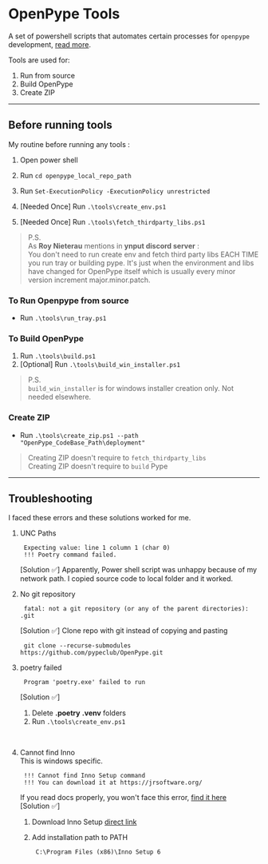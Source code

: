 # OpenPype Tools

A set of powershell scripts that automates certain processes for `openpype` development, [read more](https://openpype.io/docs/dev_build/).

Tools are used for:

1) Run from source
2) Build OpenPype
3) Create ZIP 



---
## Before running tools

My routine before running any tools : 
1) Open power shell 
2) Run `cd openpype_local_repo_path`
3) Run `Set-ExecutionPolicy -ExecutionPolicy unrestricted`

4) [Needed Once] Run `.\tools\create_env.ps1` 
5) [Needed Once]  Run `.\tools\fetch_thirdparty_libs.ps1`
   
> P.S. <br>
> As **Roy Nieterau** mentions in **ynput discord server** :<br> You don't need to run create env and fetch third party libs EACH TIME you run tray or building pype. It's just when the environment and libs have changed for OpenPype itself which is usually every minor version increment major.minor.patch.

### To Run Openpype from source 

- Run `.\tools\run_tray.ps1`

### To Build OpenPype

1) Run `.\tools\build.ps1` 
2) [Optional] Run `.\tools\build_win_installer.ps1`

> P.S. <br> `build_win_installer` is for windows installer creation only. Not needed elsewhere.

### Create ZIP 

- Run `.\tools\create_zip.ps1 --path "OpenPype_CodeBase_Path\deployment"` 
> Creating ZIP doesn't require to `fetch_thirdparty_libs` <br>
> Creating ZIP doesn't require to `build` Pype

---

## Troubleshooting 

I faced these errors and these solutions worked for me.

1) UNC Paths

        Expecting value: line 1 column 1 (char 0)
        !!! Poetry command failed.

    [Solution ✅] Apparently, Power shell script was unhappy because of my network path. I copied source code to local folder and it worked.

2) No git repository
   
        fatal: not a git repository (or any of the parent directories): .git

    [Solution ✅] Clone repo with git instead of copying and pasting
        
        git clone --recurse-submodules https://github.com/pypeclub/OpenPype.git

3) poetry failed 
 
        Program 'poetry.exe' failed to run

    [Solution ✅] 
     1) Delete **.poetry** **.venv** folders 
     2) Run `.\tools\create_env.ps1`

<br>

4) Cannot find Inno <br>
    This is windows specific.
   
        !!! Cannot find Inno Setup command
        !!! You can download it at https://jrsoftware.org/

    If you read docs properly, you won't face this error, [find it here](https://openpype.io/docs/dev_build/#build_win_installer)<br>
    [Solution ✅] 
    1) Download Inno Setup [direct link](https://jrsoftware.org/download.php/is.exe)
    2) Add installation path to PATH
   
            C:\Program Files (x86)\Inno Setup 6